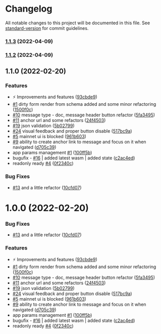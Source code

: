 # Changelog

All notable changes to this project will be documented in this file. See [standard-version](https://github.com/conventional-changelog/standard-version) for commit guidelines.

### [1.1.3](https://github.com/genolis/outp0st/compare/v1.1.2...v1.1.3) (2022-04-09)

### [1.1.2](https://github.com/genolis/outp0st/compare/v1.0.1...v1.1.2) (2022-04-09)

## 1.1.0 (2022-02-20)


### Features

* :zap: Improvements and features ([93cbde9](https://github.com/dimkk/terra-outpost/commit/93cbde97b7a50f8bcde86ff059b7cf989a224802))
* [#1](https://github.com/dimkk/terra-outpost/issues/1) dirty form render from schema added and some minor refactoring ([1500f0c](https://github.com/dimkk/terra-outpost/commit/1500f0c1cc59aa326d1571ecdedec3ff6b0e4283))
* [#10](https://github.com/dimkk/terra-outpost/issues/10) message type - doc, message header button refactor ([5fa3495](https://github.com/dimkk/terra-outpost/commit/5fa34955314a0012468ec2cfb0263752918ae589))
* [#11](https://github.com/dimkk/terra-outpost/issues/11) anchor url and some refactors ([24f4503](https://github.com/dimkk/terra-outpost/commit/24f4503c62da80f1c4366589a509ad63309e9fe8))
* [#19](https://github.com/dimkk/terra-outpost/issues/19) json validation ([5b02799](https://github.com/dimkk/terra-outpost/commit/5b027994aa762b76450224dff8014393d59abbae))
* [#24](https://github.com/dimkk/terra-outpost/issues/24) visual feedback and proper button disable ([517bc9a](https://github.com/dimkk/terra-outpost/commit/517bc9aa897726d6500c70c1a84885e6eb3c097f))
* [#5](https://github.com/dimkk/terra-outpost/issues/5) mainnet ui is blocked ([961b603](https://github.com/dimkk/terra-outpost/commit/961b603ebcca6338d0f25fd444f80be6c5b46175))
* [#9](https://github.com/dimkk/terra-outpost/issues/9) ability to create anchor link to message and focus on it when navigated ([d705c39](https://github.com/dimkk/terra-outpost/commit/d705c3921ba43fd108fcc9928133b04ac0a1c506))
* app params management [#1](https://github.com/dimkk/terra-outpost/issues/1) ([100ff5b](https://github.com/dimkk/terra-outpost/commit/100ff5b6db149ae0596fd6ee3eb4eea0b232f52a))
* bugufix - [#16](https://github.com/dimkk/terra-outpost/issues/16) | added latest wasm | added state ([c2ac4ed](https://github.com/dimkk/terra-outpost/commit/c2ac4eda16e6dd3886bc45611e1768232bc83bdb))
* readonly ready [#4](https://github.com/dimkk/terra-outpost/issues/4) ([0f2340c](https://github.com/dimkk/terra-outpost/commit/0f2340c432a9f5a0fbbbd2d9552dbfbc94f0e4c1))


### Bug Fixes

* [#13](https://github.com/dimkk/terra-outpost/issues/13) and a little refactor ([10cfd07](https://github.com/dimkk/terra-outpost/commit/10cfd075faca76c9dac7c7b78e893a6f6d71db23))

# 1.0.0 (2022-02-20)


### Bug Fixes

* [#13](https://github.com/dimkk/terra-outpost/issues/13) and a little refactor ([10cfd07](https://github.com/dimkk/terra-outpost/commit/10cfd075faca76c9dac7c7b78e893a6f6d71db23))


### Features

* :zap: Improvements and features ([93cbde9](https://github.com/dimkk/terra-outpost/commit/93cbde97b7a50f8bcde86ff059b7cf989a224802))
* [#1](https://github.com/dimkk/terra-outpost/issues/1) dirty form render from schema added and some minor refactoring ([1500f0c](https://github.com/dimkk/terra-outpost/commit/1500f0c1cc59aa326d1571ecdedec3ff6b0e4283))
* [#10](https://github.com/dimkk/terra-outpost/issues/10) message type - doc, message header button refactor ([5fa3495](https://github.com/dimkk/terra-outpost/commit/5fa34955314a0012468ec2cfb0263752918ae589))
* [#11](https://github.com/dimkk/terra-outpost/issues/11) anchor url and some refactors ([24f4503](https://github.com/dimkk/terra-outpost/commit/24f4503c62da80f1c4366589a509ad63309e9fe8))
* [#19](https://github.com/dimkk/terra-outpost/issues/19) json validation ([5b02799](https://github.com/dimkk/terra-outpost/commit/5b027994aa762b76450224dff8014393d59abbae))
* [#24](https://github.com/dimkk/terra-outpost/issues/24) visual feedback and proper button disable ([517bc9a](https://github.com/dimkk/terra-outpost/commit/517bc9aa897726d6500c70c1a84885e6eb3c097f))
* [#5](https://github.com/dimkk/terra-outpost/issues/5) mainnet ui is blocked ([961b603](https://github.com/dimkk/terra-outpost/commit/961b603ebcca6338d0f25fd444f80be6c5b46175))
* [#9](https://github.com/dimkk/terra-outpost/issues/9) ability to create anchor link to message and focus on it when navigated ([d705c39](https://github.com/dimkk/terra-outpost/commit/d705c3921ba43fd108fcc9928133b04ac0a1c506))
* app params management [#1](https://github.com/dimkk/terra-outpost/issues/1) ([100ff5b](https://github.com/dimkk/terra-outpost/commit/100ff5b6db149ae0596fd6ee3eb4eea0b232f52a))
* bugufix - [#16](https://github.com/dimkk/terra-outpost/issues/16) | added latest wasm | added state ([c2ac4ed](https://github.com/dimkk/terra-outpost/commit/c2ac4eda16e6dd3886bc45611e1768232bc83bdb))
* readonly ready [#4](https://github.com/dimkk/terra-outpost/issues/4) ([0f2340c](https://github.com/dimkk/terra-outpost/commit/0f2340c432a9f5a0fbbbd2d9552dbfbc94f0e4c1))
